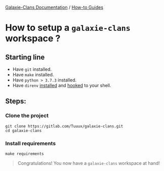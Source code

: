 [Galaxie-Clans Documentation](README.md) / [How-to Guides](_HOWTO__.md)

# How to setup a `galaxie-clans` workspace ?

## Starting line

* Have `git` installed.
* Have `make` installed.
* Have `python > 3.7.3` installed.
* Have `direnv` [installed](https://direnv.net/docs/installation.html) and [hooked](https://direnv.net/docs/hook.html) to your shell.

## Steps:

### Clone the project

```
git clone https://gitlab.com/Tuuux/galaxie-clans.git
cd galaxie-clans
```

### Install requirements

```
make requirements
```

> Congratulations! You now have a `galaxie-clans` workspace at hand!
